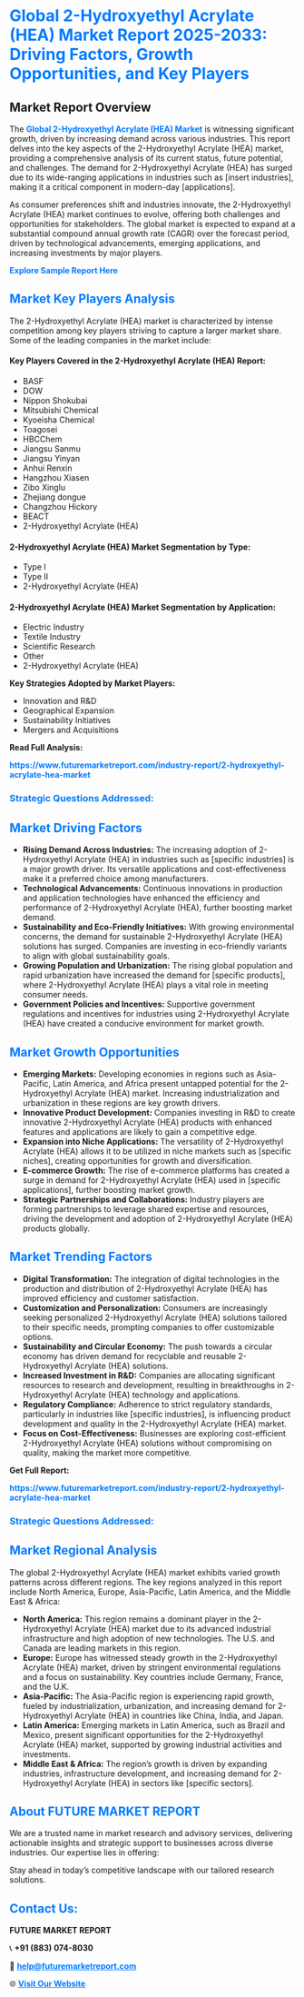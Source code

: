 <h1 style="color: #007BFF;">Global 2-Hydroxyethyl Acrylate (HEA) Market Report 2025-2033: Driving Factors, Growth Opportunities, and Key Players</h1>

<section id="overview">
<h2>Market Report Overview</h2>
<p>The <a href="https://www.futuremarketreport.com/industry-report/2-hydroxyethyl-acrylate-hea-market" style="color: #007BFF; text-decoration: none;"><strong>Global 2-Hydroxyethyl Acrylate (HEA) Market</strong></a> is witnessing significant growth, driven by increasing demand across various industries. This report delves into the key aspects of the 2-Hydroxyethyl Acrylate (HEA) market, providing a comprehensive analysis of its current status, future potential, and challenges. The demand for 2-Hydroxyethyl Acrylate (HEA) has surged due to its wide-ranging applications in industries such as [insert industries], making it a critical component in modern-day [applications].</p>
<p>As consumer preferences shift and industries innovate, the 2-Hydroxyethyl Acrylate (HEA) market continues to evolve, offering both challenges and opportunities for stakeholders. The global market is expected to expand at a substantial compound annual growth rate (CAGR) over the forecast period, driven by technological advancements, emerging applications, and increasing investments by major players.</p>
</section>

<section id="overview">
<p><a href="https://www.futuremarketreport.com/request-sample/reportId=107864" style="color: #007BFF; text-decoration: none;"><strong>Explore Sample Report Here</strong></a></p>
</section>

<section id="key-players">
<h2 style="color: #007BFF;">Market Key Players Analysis</h2>
<p>The 2-Hydroxyethyl Acrylate (HEA) market is characterized by intense competition among key players striving to capture a larger market share. Some of the leading companies in the market include:</p>
<h4>Key Players Covered in the 2-Hydroxyethyl Acrylate (HEA) Report:</h4>
<ul><li>BASF</li><li>DOW</li><li>Nippon Shokubai</li><li>Mitsubishi Chemical</li><li>Kyoeisha Chemical</li><li>Toagosei</li><li>HBCChem</li><li>Jiangsu Sanmu</li><li>Jiangsu Yinyan</li><li>Anhui Renxin</li><li>Hangzhou Xiasen</li><li>Zibo Xinglu</li><li>Zhejiang dongue</li><li>Changzhou Hickory</li><li>BEACT</li><li>2-Hydroxyethyl Acrylate (HEA)</li></ul>
<h4>2-Hydroxyethyl Acrylate (HEA) Market Segmentation by Type:</h4>
<ul><li>Type I</li><li>Type II</li><li>2-Hydroxyethyl Acrylate (HEA)</li></ul>

<h4>2-Hydroxyethyl Acrylate (HEA) Market Segmentation by Application:</h4>
<ul><li>Electric Industry</li><li>Textile Industry</li><li>Scientific Research</li><li>Other</li><li>2-Hydroxyethyl Acrylate (HEA)</li></ul>
<p><strong>Key Strategies Adopted by Market Players:</strong></p>
<ul>
<li>Innovation and R&D</li>
<li>Geographical Expansion</li>
<li>Sustainability Initiatives</li>
<li>Mergers and Acquisitions</li>
</ul>
</section>

<section>
<p><strong>Read Full Analysis: </strong></p><a href="https://www.futuremarketreport.com/industry-report/2-hydroxyethyl-acrylate-hea-market" style="color: #007BFF; text-decoration: none;"><strong>https://www.futuremarketreport.com/industry-report/2-hydroxyethyl-acrylate-hea-market</strong></a>
<h3 style="color: #007BFF;">Strategic Questions Addressed:</h3>
</section>

<section id="driving-factors">
<h2 style="color: #007BFF;">Market Driving Factors</h2>
<ul>
<li><strong>Rising Demand Across Industries:</strong> The increasing adoption of 2-Hydroxyethyl Acrylate (HEA) in industries such as [specific industries] is a major growth driver. Its versatile applications and cost-effectiveness make it a preferred choice among manufacturers.</li>
<li><strong>Technological Advancements:</strong> Continuous innovations in production and application technologies have enhanced the efficiency and performance of 2-Hydroxyethyl Acrylate (HEA), further boosting market demand.</li>
<li><strong>Sustainability and Eco-Friendly Initiatives:</strong> With growing environmental concerns, the demand for sustainable 2-Hydroxyethyl Acrylate (HEA) solutions has surged. Companies are investing in eco-friendly variants to align with global sustainability goals.</li>
<li><strong>Growing Population and Urbanization:</strong> The rising global population and rapid urbanization have increased the demand for [specific products], where 2-Hydroxyethyl Acrylate (HEA) plays a vital role in meeting consumer needs.</li>
<li><strong>Government Policies and Incentives:</strong> Supportive government regulations and incentives for industries using 2-Hydroxyethyl Acrylate (HEA) have created a conducive environment for market growth.</li>
</ul>
</section>

<section id="growth-opportunities">
<h2 style="color: #007BFF;">Market Growth Opportunities</h2>
<ul>
<li><strong>Emerging Markets:</strong> Developing economies in regions such as Asia-Pacific, Latin America, and Africa present untapped potential for the 2-Hydroxyethyl Acrylate (HEA) market. Increasing industrialization and urbanization in these regions are key growth drivers.</li>
<li><strong>Innovative Product Development:</strong> Companies investing in R&D to create innovative 2-Hydroxyethyl Acrylate (HEA) products with enhanced features and applications are likely to gain a competitive edge.</li>
<li><strong>Expansion into Niche Applications:</strong> The versatility of 2-Hydroxyethyl Acrylate (HEA) allows it to be utilized in niche markets such as [specific niches], creating opportunities for growth and diversification.</li>
<li><strong>E-commerce Growth:</strong> The rise of e-commerce platforms has created a surge in demand for 2-Hydroxyethyl Acrylate (HEA) used in [specific applications], further boosting market growth.</li>
<li><strong>Strategic Partnerships and Collaborations:</strong> Industry players are forming partnerships to leverage shared expertise and resources, driving the development and adoption of 2-Hydroxyethyl Acrylate (HEA) products globally.</li>
</ul>
</section>

<section id="trending-factors">
<h2 style="color: #007BFF;">Market Trending Factors</h2>
<ul>
<li><strong>Digital Transformation:</strong> The integration of digital technologies in the production and distribution of 2-Hydroxyethyl Acrylate (HEA) has improved efficiency and customer satisfaction.</li>
<li><strong>Customization and Personalization:</strong> Consumers are increasingly seeking personalized 2-Hydroxyethyl Acrylate (HEA) solutions tailored to their specific needs, prompting companies to offer customizable options.</li>
<li><strong>Sustainability and Circular Economy:</strong> The push towards a circular economy has driven demand for recyclable and reusable 2-Hydroxyethyl Acrylate (HEA) solutions.</li>
<li><strong>Increased Investment in R&D:</strong> Companies are allocating significant resources to research and development, resulting in breakthroughs in 2-Hydroxyethyl Acrylate (HEA) technology and applications.</li>
<li><strong>Regulatory Compliance:</strong> Adherence to strict regulatory standards, particularly in industries like [specific industries], is influencing product development and quality in the 2-Hydroxyethyl Acrylate (HEA) market.</li>
<li><strong>Focus on Cost-Effectiveness:</strong> Businesses are exploring cost-efficient 2-Hydroxyethyl Acrylate (HEA) solutions without compromising on quality, making the market more competitive.</li>
</ul>
</section>

<section>
<p><strong>Get Full Report: </strong></p><a href="https://www.futuremarketreport.com/industry-report/2-hydroxyethyl-acrylate-hea-market" style="color: #007BFF; text-decoration: none;"><strong>https://www.futuremarketreport.com/industry-report/2-hydroxyethyl-acrylate-hea-market</strong></a>
<h3 style="color: #007BFF;">Strategic Questions Addressed:</h3>
</section>


<section id="regional-analysis">
<h2 style="color: #007BFF;">Market Regional Analysis</h2>
<p>The global 2-Hydroxyethyl Acrylate (HEA) market exhibits varied growth patterns across different regions. The key regions analyzed in this report include North America, Europe, Asia-Pacific, Latin America, and the Middle East & Africa:</p>
<ul>
<li><strong>North America:</strong> This region remains a dominant player in the 2-Hydroxyethyl Acrylate (HEA) market due to its advanced industrial infrastructure and high adoption of new technologies. The U.S. and Canada are leading markets in this region.</li>
<li><strong>Europe:</strong> Europe has witnessed steady growth in the 2-Hydroxyethyl Acrylate (HEA) market, driven by stringent environmental regulations and a focus on sustainability. Key countries include Germany, France, and the U.K.</li>
<li><strong>Asia-Pacific:</strong> The Asia-Pacific region is experiencing rapid growth, fueled by industrialization, urbanization, and increasing demand for 2-Hydroxyethyl Acrylate (HEA) in countries like China, India, and Japan.</li>
<li><strong>Latin America:</strong> Emerging markets in Latin America, such as Brazil and Mexico, present significant opportunities for the 2-Hydroxyethyl Acrylate (HEA) market, supported by growing industrial activities and investments.</li>
<li><strong>Middle East & Africa:</strong> The region’s growth is driven by expanding industries, infrastructure development, and increasing demand for 2-Hydroxyethyl Acrylate (HEA) in sectors like [specific sectors].</li>
</ul>
</section>

<footer>
<h2 style="color: #007BFF;">About FUTURE MARKET REPORT</h2>
<p>We are a trusted name in market research and advisory services, delivering actionable insights and strategic support to businesses across diverse industries. Our expertise lies in offering:</p>

<p>Stay ahead in today’s competitive landscape with our tailored research solutions.</p>

<h2 style="color: #007BFF;">Contact Us:</h2>
<p><strong>FUTURE MARKET REPORT</strong></p>
<p>📞 <strong>+91 (883) 074-8030</strong></p>
<p>📧 <strong><a href="mailto:help@futuremarketreport.com" style="color: #007BFF;">help@futuremarketreport.com</a></strong></p>
<p>🌐 <strong><a href="https://www.futuremarketreport.com/" style="color: #007BFF;">Visit Our Website</a></strong></p>
</footer>
